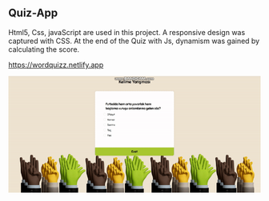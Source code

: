 <h2> Quiz-App</h2>

<p>Html5, Css, javaScript are used in this project.
 A responsive design was captured with CSS. At the end of the Quiz with Js, dynamism was gained by calculating the score.</p>
 
https://wordquizz.netlify.app

![](Ekran.gif)


